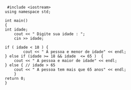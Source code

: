      #include <iostream>
    using namespace std;

    int main()
    {
    int idade;
        cout << " Digite sua idade : ";
        cin >> idade;
        
    if ( idade < 18 ) {
            cout << " A pessoa e menor de idade" << endl;
    } else if (idade >= 18 && idade  <= 65 )  {
        cout << " A pessoa e maior de idade" << endl;
    } else { // idade > 65 
        cout << " A pessoa tem mais que 65 anos" << endl;
        }
    return 0;
    }
